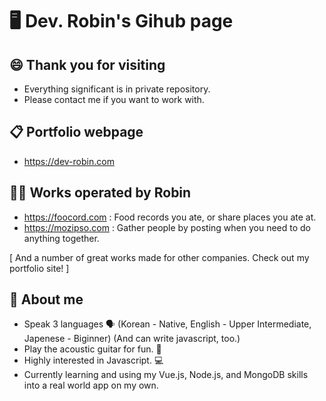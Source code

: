 # 🖥 Dev. Robin's Gihub page

## 😄 Thank you for visiting
- Everything significant is in private repository.
- Please contact me if you want to work with.

## 📋 Portfolio webpage
 - https://dev-robin.com

## 🧑‍💻 Works operated by Robin
- https://foocord.com : Food records you ate, or share places you ate at.
- https://mozipso.com : Gather people by posting when you need to do anything together.

[ And a number of great works made for other companies. Check out my portfolio site! ]

## 💬 About me
- Speak 3 languages 🗣️
 (Korean - Native, English - Upper Intermediate, Japenese - Biginner)
 (And can write javascript, too.)
- Play the acoustic guitar for fun. 🎸
- Highly interested in Javascript. 💻
- Currently learning and using my Vue.js, Node.js, and MongoDB skills into a real world app on my own.
